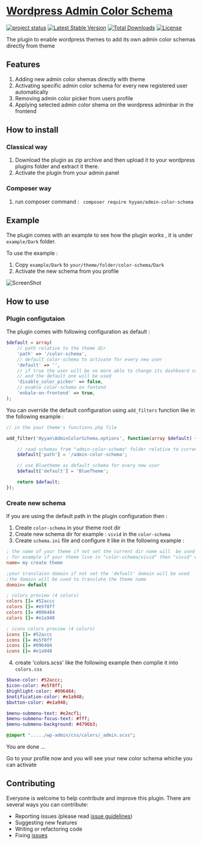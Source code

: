 # [Wordpress Admin Color Schema ](https://github.com/hyyan/admin-color-schema/)

[![project status](http://stillmaintained.com/hyyan/admin-color-schema.png)](http://stillmaintained.com/hyyan/admin-color-schema)
[![Latest Stable Version](https://poser.pugx.org/hyyan/admin-color-schema/v/stable.svg)](https://packagist.org/packages/hyyan/admin-color-schema)
[![Total Downloads](https://poser.pugx.org/hyyan/admin-color-schema/downloads.svg)](https://packagist.org/packages/hyyan/admin-color-schema)
[![License](https://poser.pugx.org/hyyan/admin-color-schema/license.svg)](https://packagist.org/packages/hyyan/admin-color-schema)

The plugin to enable wordpress themes to add its own admin color schemas directly 
from theme

## Features

1. Adding new admin color shemas directly with theme
2. Activating specific admin color schema for every new registered user automatically
3. Removing admin color picker from users profile
4. Applying selected admin color shema on the wordpress adminbar in the frontend

## How to install

### Classical way
    
1. Download the plugin as zip archive and then upload it to your wordpress plugins folder and 
extract it there.
2. Activate the plugin from your admin panel

### Composer way

1. run composer command : ``` composer require hyyan/admin-color-schema```

## Example

The plugin comes with an example to see how the plugin works , it is under
```example/Dark``` folder.

To use the example :

1. Copy ```example/Dark``` to ```your/theme/folder/color-schema/Dark```
2. Activate the new schema from you profile 

![ScreenShot](https://raw.github.com/hyyan/admin-color-schema/master/example/Dark/screenshot.png
)
## How to use

### Plugin configutaion

The plugin comes with following configuration as default :

```php
$default = array(
    // path relative to the theme dir 
    'path' => '/color-schema',
    // default color-schema to activate for every new user
    'default' => '',
    // if true the user will be no more able to change its dashboard color schema
    // and the default one will be used
    'disable_color_picker' => false,
    // enable color-schema on fontend
    'enbale-on-frontend' => true,
);
```

You can override the default configuration using ```add_filters``` function like 
in the following example :

```php
// in the your theme's functions.php file

add_filter('Hyyan\AdminColorSchema.options', function(array $default) {

    // read schemas from "admin-color-schema" folder relative to current theme
    $default['path'] = '/admin-color-schema';

    // use Bluetheme as default schema for every new user
    $default['default'] = 'BlueTheme';

    return $default;
});
```

### Create new schema

If you are using the default path in the plugin configuration then :

1. Create ```color-schema``` in your theme root dir
2. Create new schema dir for example : ```vivid``` in the ```color-schema```
3. Create ```schema.ini``` file and configure it like in the following
   example :

```ini
; the name of your theme if not set the current dir name will  be used
; for example if your theme live in "color-schema/vivid" then "vivid" will be used as name of theme
name= my create theme 

;your translaion domain if not set the 'defualt' domain will be used
;the domain will be used to translate the theme name
domain= default

; colors preview (4 colors)
colors []= #52accc
colors []= #e5f8ff
colors []= #096484
colors []= #e1a948

; icons colors preview (4 colors)
icons []= #52accc
icons []= #e5f8ff
icons []= #096484
icons []= #e1a948
```

4. create 'colors.scss' like the following example then complie it into ```colors.css```

```sass
$base-color: #52accc;
$icon-color: #e5f8ff;
$highlight-color: #096484;
$notification-color: #e1a948;
$button-color: #e1a948;

$menu-submenu-text: #e2ecf1;
$menu-submenu-focus-text: #fff;
$menu-submenu-background: #4796b3;

@import "...../wp-admin/css/colors/_admin.scss";
```


You are done ...

Go to your profile now and you will see your new color schema whiche you can 
activate


## Contributing

Everyone is welcome to help contribute and improve this plugin. There are several 
ways you can contribute:

* Reporting issues (please read [issue guidelines](https://github.com/necolas/issue-guidelines))
* Suggesting new features
* Writing or refactoring code
* Fixing [issues](https://github.com/hyyan/admin-color-schema/issues)

